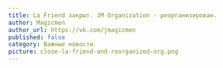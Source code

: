 ```yaml
---
title: La Friend закрыт. JM Organization - реорганизирован.
author: Magicmen
author_url: https://vk.com/jmagicmen
published: false
category: Важные новости
picture: close-la-friend-and-reorganized-org.png
---
```


